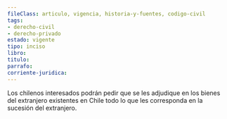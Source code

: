 ```yaml
---
fileClass: articulo, vigencia, historia-y-fuentes, codigo-civil
tags:
- derecho-civil
- derecho-privado
estado: vigente
tipo: inciso
libro:
titulo:
parrafo:
corriente-juridica:
---
```

Los chilenos interesados podrán pedir que se les adjudique en los bienes del extranjero existentes en Chile todo lo que les corresponda en la sucesión del extranjero.